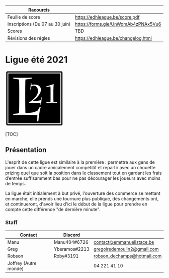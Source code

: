 | Racourcis                       |                                     |
| ------------------------------- | ----------------------------------- |
| Feuille de score                | https://edhleague.be/score.pdf      |
| Inscriptions (Du 07 au 30 juin) | https://forms.gle/UnWomAb4zPNAx5Vu6 |
| Scores                          | TBD                                 |
| Révisions des régles            | https://edhleague.be/changelog.html |

# Ligue été 2021

![](resources/l21Logo.png)

[TOC]

## **Présentation** 

L'esprit de cette ligue est similaire à la première : permettre aux gens de  jouer dans un cadre amicalement compétitif et repartir avec un chouette prizing quel que soit la position dans le classement tout en gardant les frais  d’entrée suffisamment bas pour ne pas décourager les joueurs avec moins  de temps. 

La ligue était initialement à but privé, l'ouverture des commerce se mettant en marche, elle prends une tournure plus publique, des changements ont, et continueront, d'avoir lieu d'ici le début de la ligue pour prendre en compte cette différence "de dernière minute". 

### Staff

| Contact | Discord       |                           |
| ------- | ------------- | ------------------------- |
| Manu    | Manu404#6726  | contact@emmanuelistace.be |
| Greg    | Yberamos#2213 | gregoiredemoulin2@gmail.com |
| Robson | Roby#3191 | robson_dechamps@hotmail.com |
| Joffrey (Autre monde)    |  | 04 221 41 10 |


